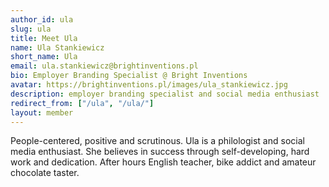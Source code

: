 ```yaml
---
author_id: ula
slug: ula
title: Meet Ula
name: Ula Stankiewicz
short_name: Ula
email: ula.stankiewicz@brightinventions.pl
bio: Employer Branding Specialist @ Bright Inventions
avatar: https://brightinventions.pl/images/ula_stankiewicz.jpg
description: employer branding specialist and social media enthusiast
redirect_from: ["/ula", "/ula/"]
layout: member
---
```


People-centered, positive and scrutinous. Ula is a philologist and social media enthusiast. She believes in success through self-developing, hard work and dedication. After hours English teacher, bike addict and amateur chocolate taster.
